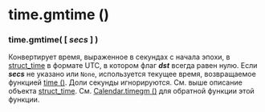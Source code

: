 # time.gmtime \(\)

### time.gmtime\( \[ _secs_ \] \)

Конвертирует время, выраженное в секундах с начала эпохи, в [struct\_time](time.struct_time.md) в формате UTC, в котором флаг _**dst**_ всегда равен нулю. Если _**secs**_ не указано или `None`, используется текущее время, возвращаемое функцией [time \(\)](time.time.md). Доли секунды игнорируются. См. выше описание объекта [struct\_time](time.struct_time.md). См. [Calendar.timegm \(\)](../../../specialnye-tipy-dannykh/calendar/calendar.calendar/calendar.timegm.md) для обратной функции этой функции.

